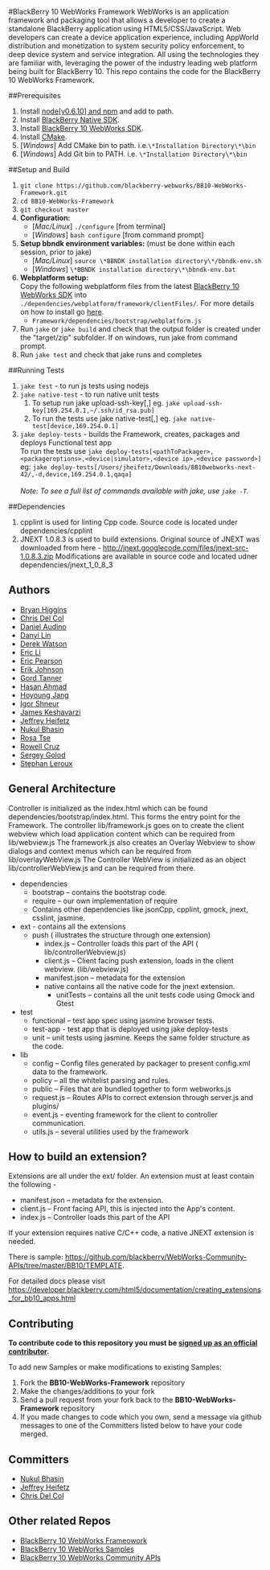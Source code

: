 #BlackBerry 10 WebWorks Framework
WebWorks is an application framework and packaging tool that allows a developer to create a standalone BlackBerry application using HTML5/CSS/JavaScript.  Web developers can create a device application experience, including AppWorld distribution and monetization to system security policy enforcement, to deep device system and service integration. All using the technologies they are familiar with, leveraging the power of the industry leading web platform being built for BlackBerry 10.
This repo contains the code for the BlackBerry 10 WebWorks Framework.

##Prerequisites
1. Install [node[v0.6.10] and npm](http://nodejs.org/dist/v0.6.10/) and add to path.
2. Install [BlackBerry Native SDK](https://bdsc.webapps.blackberry.com/native/).
3. Install [BlackBerry 10 WebWorks SDK](https://developer.blackberry.com/html5/download/sdk).
4. Install [CMake](http://www.cmake.org/cmake/resources/software.html).
5. [*Windows*] Add CMake bin to path. i.e.`\*Installation Directory\*\bin`
6. [*Windows*] Add Git bin to PATH. i.e. `\*Installation Directory\*\bin`

##Setup and Build
1. `git clone https://github.com/blackberry-webworks/BB10-WebWorks-Framework.git`
2. `cd BB10-WebWorks-Framework`
3. `git checkout master`
4. **Configuration:**
    - [*Mac/Linux*] `./configure` [from terminal]
    - [*Windows*] `bash configure` [from command prompt]
5. **Setup bbndk environment variables:** (must be done within each session, prior to jake)
    - [*Mac/Linux*] `source \*BBNDK installation directory\*/bbndk-env.sh`
    - [*Windows*] `\*BBNDK installation directory\*\bbndk-env.bat`
6. **Webplatform setup:**<br />
    Copy the following webplatform files from the latest [BlackBerry 10 WebWorks SDK](https://developer.blackberry.com/html5/download/sdk) into `./dependencies/webplatform/framework/clientFiles/`. For more details on how to install go [here](https://developer.blackberry.com/html5/documentation/install_and_configure_ww_bb10_2007535_11.html).
    - `Framework/dependencies/bootstrap/webplatform.js`
7. Run `jake` or `jake build` and check that the output folder is created under the "target/zip" subfolder. If on windows, run jake from command prompt.
8. Run `jake test` and check that jake runs and completes

##Running Tests
1. `jake test`  - to run js tests using nodejs
2. `jake native-test` - to run native unit tests
    1. To setup run jake upload-ssh-key[<IP>,<ssh public key location>] eg. `jake upload-ssh-key[169.254.0.1,~/.ssh/id_rsa.pub]`
    2. To run the tests use jake native-test[<device or simulator>,<IP>] eg. `jake native-test[device,169.254.0.1]`
3. `jake deploy-tests` - builds the Framework, creates, packages and deploys Functional test app<br />
       To run the tests use `jake deploy-tests[<pathToPackager>,<packageroptions>,<device|simulator>,<device ip>,<device password>]`<br />
       eg: `jake deploy-tests[/Users/jheifetz/Downloads/BB10webworks-next-42/,-d,device,169.254.0.1,qaqa]`<br /><br />
*Note: To see a full list of commands available with jake, use `jake -T`.*

##Dependencies
1. cpplint is used for linting Cpp code. Source code is located under dependencies/cpplint
2. JNEXT 1.0.8.3 is used to build extensions.
Original source of JNEXT was downloaded from here - http://jnext.googlecode.com/files/jnext-src-1.0.8.3.zip
Modifications are available in source code and located udner dependencies/jnext_1_0_8_3

## Authors
* [Bryan Higgins](http://github.com/bryanhiggins)
* [Chris Del Col](http://github.com/cdelcol)
* [Daniel Audino](http://github.com/danielaudino)
* [Danyi Lin](http://github.com/dylin)
* [Derek Watson](http://github.com/derek-watson)
* [Eric Li](http://github.com/ericleili)
* [Eric Pearson](http://github.com/pagey)
* [Erik Johnson](http://github.com/erikj54)
* [Gord Tanner](http://github.com/gtanner)
* [Hasan Ahmad](http://github.com/haahmad)
* [Hoyoung Jang](http://github.com/hoyoungjang)
* [Igor Shneur](http://github.com/ishneur)
* [James Keshavarzi](http://github.com/jkeshavarzi)
* [Jeffrey Heifetz](http://github.com/jeffheifetz)
* [Nukul Bhasin](http://github.com/nukulb)
* [Rosa Tse](http://github.com/rwmtse)
* [Rowell Cruz](http://github.com/rcruz)
* [Sergey Golod](http://github.com/tohman)
* [Stephan Leroux](http://github.com/sleroux)

## General Architecture
Controller is initialized as the index.html which can be found dependencies/bootstrap/index.html. This forms the entry point for the Framework.
The controller lib/framework.js goes on to create the client webview which load application content which can be required from lib/webview.js
The framework.js also creates an Overlay Webview to show dialogs and context menus which can be required from lib/overlayWebView.js
The Controller WebView is initialized as an object lib/controllerWebView.js and can be required from there.

- dependencies
    - bootstrap – contains the bootstrap code.
    - require – our own implementation of require
    - Contains other dependencies like jsonCpp, cpplint, gmock, jnext, csslint, jasmine.
- ext -  contains all the extensions
    - push ( illustrates the structure through one extension)
        - index.js – Controller loads this part of the API ( lib/controllerWebview.js)
        - client.js – Client facing push extension, loads in the client webview. (lib/webview.js)
        - manifest.json – metadata for the extension
        - native  contains all the native code for the jnext extension.
            - unitTests – contains all the unit tests code using Gmock and Gtest
- test
    - functional – test app spec using jasmine browser tests.
    - test-app  - test app that is deployed using jake deploy-tests
    - unit – unit tests using jasmine. Keeps the same folder structure as the code.
- lib
    - config – Config files generated by packager to present config.xml data to the framework.
    - policy – all the whitelist parsing and rules.
    - public – Files that are bundled together to form webworks.js
    - request.js – Routes APIs to correct extension through server.js and plugins/
    - event.js – eventing framework for the client to controller communication.
    - utils.js – several utilities used by the framework


## How to build an extension?

Extensions are all under the ext/ folder. An extension must at least contain the following -
* manifest.json – metadata for the extension.
* client.js – Front facing API, this is injected into the App's content.
* index.js – Controller loads this part of the API

If your extension requires native C/C++ code, a native JNEXT extension is needed.

There is sample:  https://github.com/blackberry/WebWorks-Community-APIs/tree/master/BB10/TEMPLATE.

For detailed docs please visit
https://developer.blackberry.com/html5/documentation/creating_extensions_for_bb10_apps.html


## Contributing
**To contribute code to this repository you must be [signed up as an official contributor](http://blackberry.github.com/howToContribute.html).**

To add new Samples or make modifications to existing Samples:

1. Fork the **BB10-WebWorks-Framework** repository
2. Make the changes/additions to your fork
3. Send a pull request from your fork back to the **BB10-WebWorks-Framework** repository
4. If you made changes to code which you own, send a message via github messages to one of the Committers listed below to have your code merged.

## Committers
* [Nukul Bhasin](http://github.com/nukulb)
* [Jeffrey Heifetz](http://github.com/jeffheifetz)
* [Chris Del Col](http://github.com/cdelcol)

## Other related Repos
 * [BlackBerry 10 WebWorks Frameowork](https://github.com/blackberry/BB10-WebWorks-Framework)
 * [BlackBerry 10 WebWorks Samples](https://github.com/blackberry/BB10-WebWorks-Samples)
 * [BlackBerry 10 WebWorks Community APIs](https://github.com/blackberry/WebWorks-Community-APIs/tree/master/BB10)
